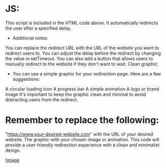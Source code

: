 # JS:

This script is included in the HTML code above. It automatically redirects the user after a specified delay.

- Additional notes:

You can replace the redirect URL with the URL of the website you want to redirect users to.
You can adjust the delay before the redirect by changing the value in setTimeout.
You can also add a button that allows users to manually redirect to the website if they don't want to wait.
Clean graphic:

- You can use a simple graphic for your redirection page. Here are a few suggestions:

A circular loading icon
A progress bar
A simple animation
A logo or brand image
It's important to keep the graphic clean and minimal to avoid distracting users from the redirect.

# Remember to replace the following:

"https://www.your-desired-website.com" with the URL of your desired website.
The graphic with your chosen image or animation.
This code will provide a user-friendly redirection experience with a clean and minimalist design.


[!image](https://cdn.discordapp.com/attachments/1150242860273254460/1184232955216924703/demoview.png)
